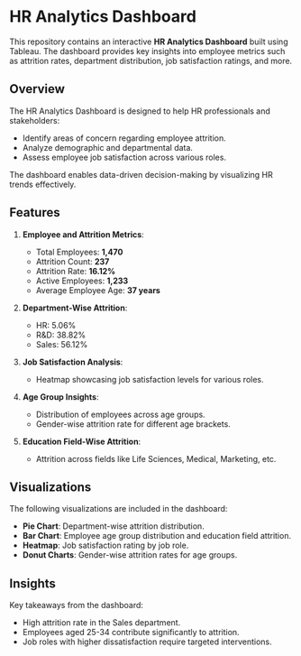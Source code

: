 # HR Analytics Dashboard  

This repository contains an interactive **HR Analytics Dashboard** built using Tableau. The dashboard provides key insights into employee metrics such as attrition rates, department distribution, job satisfaction ratings, and more.  

## Overview  

The HR Analytics Dashboard is designed to help HR professionals and stakeholders:  
- Identify areas of concern regarding employee attrition.  
- Analyze demographic and departmental data.  
- Assess employee job satisfaction across various roles.  

The dashboard enables data-driven decision-making by visualizing HR trends effectively.  

## Features  

1. **Employee and Attrition Metrics**:  
   - Total Employees: **1,470**  
   - Attrition Count: **237**  
   - Attrition Rate: **16.12%**  
   - Active Employees: **1,233**  
   - Average Employee Age: **37 years**  

2. **Department-Wise Attrition**:  
   - HR: 5.06%  
   - R&D: 38.82%  
   - Sales: 56.12%  

3. **Job Satisfaction Analysis**:  
   - Heatmap showcasing job satisfaction levels for various roles.  

4. **Age Group Insights**:  
   - Distribution of employees across age groups.  
   - Gender-wise attrition rate for different age brackets.  

5. **Education Field-Wise Attrition**:  
   - Attrition across fields like Life Sciences, Medical, Marketing, etc.  

## Visualizations  

The following visualizations are included in the dashboard:  
- **Pie Chart**: Department-wise attrition distribution.  
- **Bar Chart**: Employee age group distribution and education field attrition.  
- **Heatmap**: Job satisfaction rating by job role.  
- **Donut Charts**: Gender-wise attrition rates for age groups.  
  
## Insights  

Key takeaways from the dashboard:  
- High attrition rate in the Sales department.  
- Employees aged 25-34 contribute significantly to attrition.  
- Job roles with higher dissatisfaction require targeted interventions.  


